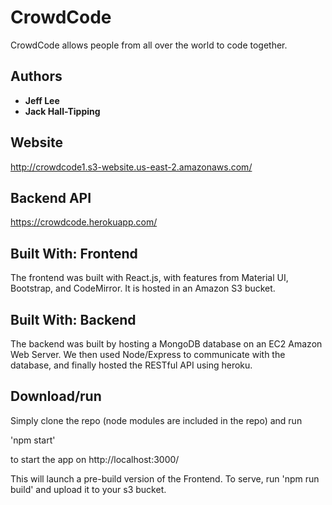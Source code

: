 # CrowdCode

CrowdCode allows people from all over the world to code together.

## Authors

* **Jeff Lee**
* **Jack Hall-Tipping**

## Website

http://crowdcode1.s3-website.us-east-2.amazonaws.com/

## Backend API

https://crowdcode.herokuapp.com/

## Built With: Frontend

The frontend was built with React.js, with features from Material UI, Bootstrap, and CodeMirror. It is hosted in an Amazon S3 bucket.

## Built With: Backend

The backend was built by hosting a MongoDB database on an EC2 Amazon Web Server. We then used Node/Express to communicate with the database, and finally hosted the RESTful API using heroku.

## Download/run

Simply clone the repo (node modules are included in the repo) and run

'npm start'

to start the app on http://localhost:3000/

This will launch a pre-build version of the Frontend. To serve, run 'npm run build' and upload it to your s3 bucket. 

